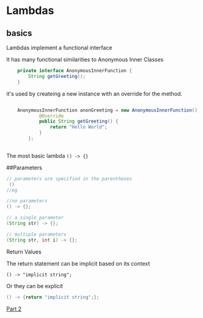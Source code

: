 # Lambdas

## basics

Lambdas implement a functional interface

It has many functional similarities to Anonymous Inner Classes

```java
	private interface AnonymousInnerFunction {
		String getGreeting();
	}
```

it's used by createing a new instance with an override for the method.

```java

	AnonymousInnerFunction anonGreeting = new AnonymousInnerFunction() {
			@Override
			public String getGreeting() {
				return "Hello World";
			}
		};
			
```

The most basic lambda `() -> {}`


##Parameters


```java
// parameters are specified in the parentheses  
 ()
//eg

//no parameters
() -> {};

// a single parameter
(String str) -> {};

// multiple parameters
(String str, int i) -> {};
```

Return Values

The return statement can be implicit based on its context

```
() -> "implicit string";
```

Or they can be explicit

```java
() -> {return "implicit string";};
```

[Part 2](../part2_moreAdvanced/README.md)